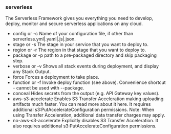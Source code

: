 ### serverless
The Serverless Framework gives you everything you need to develop, deploy, monitor and secure serverless applications on any cloud.


- config or -c Name of your configuration file, if other than serverless.yml|.yaml|.js|.json.
- stage or -s The stage in your service that you want to deploy to.
- region or -r The region in that stage that you want to deploy to.
- package or -p path to a pre-packaged directory and skip packaging step.
- verbose or -v Shows all stack events during deployment, and display any Stack Output.
- force Forces a deployment to take place.
- function or -f Invoke deploy function (see above). Convenience shortcut - cannot be used with --package.
- conceal Hides secrets from the output (e.g. API Gateway key values).
- aws-s3-accelerate Enables S3 Transfer Acceleration making uploading artifacts much faster. You can read more about it here. It requires additional s3:PutAccelerateConfiguration permissions. Note: When using Transfer Acceleration, additional data transfer charges may apply.
- no-aws-s3-accelerate Explicitly disables S3 Transfer Acceleration. It also requires additional s3:PutAccelerateConfiguration permissions.


